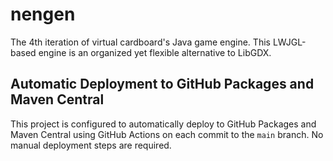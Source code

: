 # nengen
The 4th iteration of virtual cardboard's Java game engine. This LWJGL-based engine is an organized yet flexible alternative to LibGDX.

## Automatic Deployment to GitHub Packages and Maven Central

This project is configured to automatically deploy to GitHub Packages and Maven Central using GitHub Actions on each commit to the `main` branch. No manual deployment steps are required.
